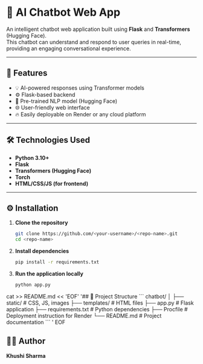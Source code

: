 # 💬 AI Chatbot Web App  

An intelligent chatbot web application built using **Flask** and **Transformers** (Hugging Face).  
This chatbot can understand and respond to user queries in real-time, providing an engaging conversational experience.

---

## 🚀 Features  
- 💡 AI-powered responses using Transformer models  
- ⚙️ Flask-based backend  
- 🧠 Pre-trained NLP model (Hugging Face)  
- 🌐 User-friendly web interface  
- 🔥 Easily deployable on Render or any cloud platform  

---

## 🛠️ Technologies Used  
- **Python 3.10+**  
- **Flask**  
- **Transformers (Hugging Face)**  
- **Torch**  
- **HTML/CSS/JS (for frontend)**  

---

## ⚙️ Installation  

1. **Clone the repository**  
   ```bash
   git clone https://github.com/<your-username>/<repo-name>.git
   cd <repo-name>
2. **Install dependencies**
    ```bash
    pip install -r requirements.txt
3. **Run the application locally**
    ```bash
    python app.py

cat >> README.md << 'EOF'
'## 📁 Project Structure
\`\`\`
chatbot/
│
├── static/              # CSS, JS, images
├── templates/           # HTML files
├── app.py               # Flask application
├── requirements.txt     # Python dependencies
├── Procfile             # Deployment instruction for Render
└── README.md            # Project documentation
\`\`\`
'
EOF



## 🧑‍💻 Author  
**Khushi Sharma**  
